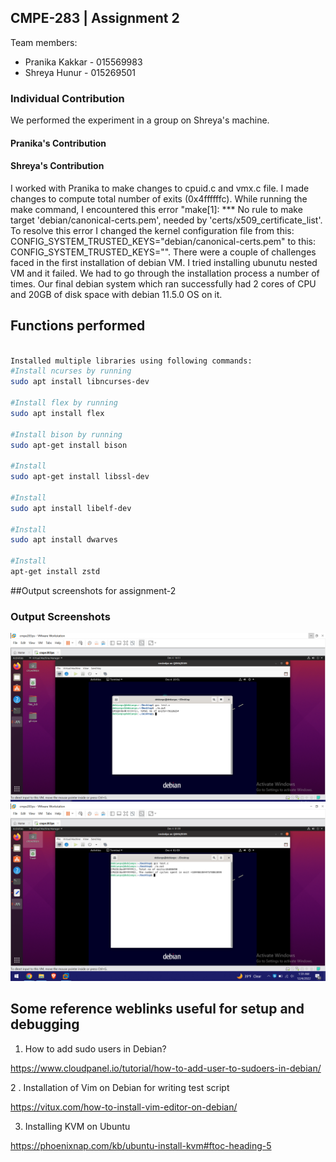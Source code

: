 ## CMPE-283 | Assignment 2

Team members: 
- Pranika Kakkar - 015569983
- Shreya Hunur - 015269501

### Individual Contribution

We performed the experiment in a group on Shreya's machine.

#### Pranika's Contribution


#### Shreya's Contribution
I worked with Pranika to make changes to cpuid.c and vmx.c file. I made changes to compute total number of exits (0x4ffffffc).
While running the make command, I encountered this error "make[1]: *** No rule to make target 'debian/canonical-certs.pem', needed by 'certs/x509_certificate_list'.
To resolve this error I changed the kernel configuration file from this: CONFIG_SYSTEM_TRUSTED_KEYS="debian/canonical-certs.pem" 
to this: CONFIG_SYSTEM_TRUSTED_KEYS="".
There were a couple of challenges faced in the first installation of debian VM. I tried installing ubunutu nested VM and it failed. 
We had to go through the installation process a number of times. Our final debian system which ran successfully had 2 cores of CPU 
and 20GB of disk space with debian 11.5.0 OS on it.

## Functions performed
``` bash

Installed multiple libraries using following commands:
#Install ncurses by running 
sudo apt install libncurses-dev

#Install flex by running 
sudo apt install flex

#Install bison by running 
sudo apt-get install bison

#Install 
sudo apt-get install libssl-dev

#Install 
sudo apt install libelf-dev

#Install 
sudo apt install dwarves

#Install
apt-get install zstd
```

##Output screenshots for assignment-2 

### Output Screenshots

![output-1](https://github.com/shreyahunur/linux/blob/master/cmpe283/Assignment-2/outputs/part1_output.PNG)
![output-1](https://github.com/shreyahunur/linux/blob/master/cmpe283/Assignment-2/outputs/part2_output.PNG)

## Some reference weblinks useful for setup and debugging
1. How to add sudo users in Debian?

https://www.cloudpanel.io/tutorial/how-to-add-user-to-sudoers-in-debian/


2 . Installation of Vim on Debian for writing test script

https://vitux.com/how-to-install-vim-editor-on-debian/

3. Installing KVM on Ubuntu

https://phoenixnap.com/kb/ubuntu-install-kvm#ftoc-heading-5
